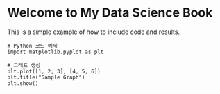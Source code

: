 # Welcome to My Data Science Book

This is a simple example of how to include code and results.

```{code-cell}
# Python 코드 예제
import matplotlib.pyplot as plt

# 그래프 생성
plt.plot([1, 2, 3], [4, 5, 6])
plt.title("Sample Graph")
plt.show()